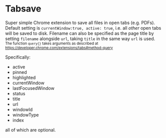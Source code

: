 Tabsave
=======

Super simple Chrome extension to save all files in open tabs (e.g. PDFs). Default setting is <code>currentWindow:true, active: true</code>, i.e. all *other* open tabs will be saved to disk. Filename can also be specified as the page title by setting <code>filename</code> alongside <code>url</code>, taking <code>title</code> in the same way <code>url</code> is used.
<sub>The function <code>query{}</code> takes arguments as described at https://developer.chrome.com/extensions/tabs#method-query</sub>

Specifically:

* active
* pinned
* highlighted
* currentWindow
* lastFocusedWindow
* status
* title
* url
* windowId
* windowType
* index

all of which are optional.
